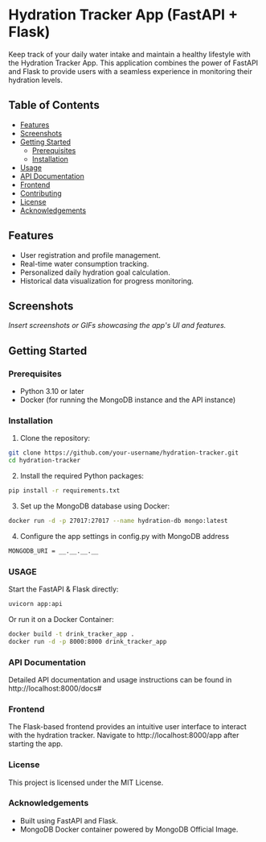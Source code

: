 # Hydration Tracker App (FastAPI + Flask)

Keep track of your daily water intake and maintain a healthy lifestyle with the Hydration Tracker App. This application combines the power of FastAPI and Flask to provide users with a seamless experience in monitoring their hydration levels.

## Table of Contents

- [Features](#features)
- [Screenshots](#screenshots)
- [Getting Started](#getting-started)
  - [Prerequisites](#prerequisites)
  - [Installation](#installation)
- [Usage](#usage)
- [API Documentation](#api-documentation)
- [Frontend](#frontend)
- [Contributing](#contributing)
- [License](#license)
- [Acknowledgements](#acknowledgements)

## Features

- User registration and profile management.
- Real-time water consumption tracking.
- Personalized daily hydration goal calculation.
- Historical data visualization for progress monitoring.

## Screenshots

_Insert screenshots or GIFs showcasing the app's UI and features._

## Getting Started

### Prerequisites

- Python 3.10 or later
- Docker (for running the MongoDB instance and the API instance)

### Installation

1. Clone the repository:

```bash
git clone https://github.com/your-username/hydration-tracker.git
cd hydration-tracker
```

2. Install the required Python packages:

```bash
pip install -r requirements.txt
```

3. Set up the MongoDB database using Docker:

```bash
docker run -d -p 27017:27017 --name hydration-db mongo:latest
```

4. Configure the app settings in config.py with MongoDB address

```bash
MONGODB_URI = __.__.__.__
```

### USAGE

Start the FastAPI & Flask directly:
```bash
uvicorn app:api
```

Or run it on a Docker Container:
```bash
docker build -t drink_tracker_app .
docker run -d -p 8000:8000 drink_tracker_app
```

### API Documentation
Detailed API documentation and usage instructions can be found in http://localhost:8000/docs#

### Frontend
The Flask-based frontend provides an intuitive user interface to interact with the hydration tracker. Navigate to http://localhost:8000/app after starting the app.

### License
This project is licensed under the MIT License.

### Acknowledgements

* Built using FastAPI and Flask.
* MongoDB Docker container powered by MongoDB Official Image.